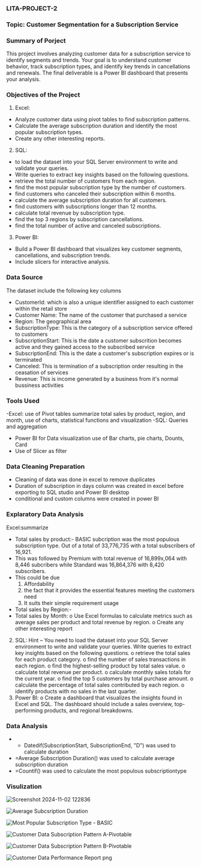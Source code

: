 ### LITA-PROJECT-2

### Topic:  Customer Segmentation for a Subscription Service

### Summary of Porject
This project involves analyzing customer data for a subscription service to identify
segments and trends. Your goal is to understand customer behavior, track subscription types,
and identify key trends in cancellations and renewals. The final deliverable is a Power BI
dashboard that presents your analysis.

### Objectives of the Project
1. Excel:
 - Analyze customer data using pivot tables to find subscription patterns.
 - Calculate the average subscription duration and identify the most popular
     subscription types.
 - Create any other interesting reports.
   
2. SQL:
 - to load the dataset into your SQL Server environment to write
     and validate your queries.
  - Write queries to extract key insights based on the following questions.
  - retrieve the total number of customers from each region.
  - find the most popular subscription type by the number of customers.
  - find customers who canceled their subscription within 6 months.
  - calculate the average subscription duration for all customers.
  - find customers with subscriptions longer than 12 months.
  - calculate total revenue by subscription type.
  - find the top 3 regions by subscription cancellations.
  - find the total number of active and canceled subscriptions.
    
3. Power BI:
- Build a Power BI dashboard that visualizes key customer segments,
     cancellations, and subscription trends.
 - Include slicers for interactive analysis.
   
### Data Source
The dataset include the following key columns
- CustomerId: which is also a unique identifier assigned to each customer within the retail store
- Customer Name: The name of the customer that purchased a service
- Region: The geographical area
- SubscriptionType: This is  the category of a subscription service offered to customers
- SubscriptionStart: This is the date a customer subscrition becomes active and they gained access to the subscribed service
- SubscriptionEnd: This is the date a customer's subscription expires or is terminated
- Canceled: This is termination of a subscription order resulting in the ceasation of services 
- Revenue: This is income generated by a business from it's normal bussiness activities


### Tools Used
-Excel: use of Pivot tables summarize total sales by product, region, and month,  use of charts, statistical functions and visualization
-SQL: Queries and aggregation 
- Power BI for Data visualization use of  Bar charts, pie charts, Dounts, Card
-  Use of Slicer as filter

### Data Cleaning Preparation
- Cleaning of data was done in excel to remove duplicates
- Duration of subscription in days column was created in excel before exporting to SQL studio and Power BI desktop
- conditional and custom columns were created in power BI

### Explaratory Data Analysis
Excel:summarize
- Total sales by product:- BASIC subcription was the most populous subscription type. Out of a total of 33,776,735 with a total subscribers of 16,921.
- This was followed by Premium with total revenue of  16,899x,064 with 8,446 subcribers while Standard was 16,864,376 with 8,420 subscribers.
- This could be due
   1. Affordability 
   2. the fact that it provides the essential features meeting the customers need
   3. It suits their simple requirement usage
- Total sales by Region:- 
- Total sales by Month:
o Use Excel formulas to calculate metrics such as average sales per product and
total revenue by region.
o Create any other interesting report
2. SQL:
Hint – You need to load the dataset into your SQL Server environment to write and
validate your queries.
Write queries to extract key insights based on the following questions.
o retrieve the total sales for each product category.
o find the number of sales transactions in each region.
o find the highest-selling product by total sales value.
o calculate total revenue per product.
o calculate monthly sales totals for the current year.
o find the top 5 customers by total purchase amount.
o calculate the percentage of total sales contributed by each region.
o identify products with no sales in the last quarter.
3. Power BI:
o Create a dashboard that visualizes the insights found in Excel and SQL. The
dashboard should include a sales overview, top-performing products, and
regional breakdowns.
### Data Analysis
- - Datedif(SubscriptionStart, SubscriptionEnd, "D") was used to calculate duration
-  =Average Subscription Duration() was used to calculate average subscription duration
 - =Countif() was used to calculate the most populous subscriptiontype
 
### Visulization 
![Screenshot 2024-11-02 122836](https://github.com/user-attachments/assets/32d17c1e-2807-47e6-bb68-02c6bb690f8a)

![Average Subcsription Duration](https://github.com/user-attachments/assets/b5b3aad8-a634-40cd-8cc8-73a39e60cb97)

 ![Most Popular Subscription Type - BASIC](https://github.com/user-attachments/assets/613271a0-52be-4a5e-a206-f56a4ce4dec8)

 ![Customer Data Subscription Pattern A-Pivotable](https://github.com/user-attachments/assets/a4368d55-c6d3-4e8a-9105-a7893ce442d6)

 ![Customer Data Subscription Pattern B-Pivotable](https://github.com/user-attachments/assets/114f5a69-ee80-46d0-9a3a-ff5a12c93964)
 
![Customer Data Performance Report png](https://github.com/user-attachments/assets/1c81f629-5e31-4014-a148-da89ca064d5e)



 



 
